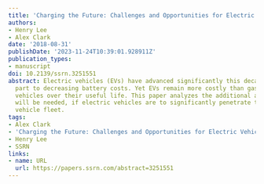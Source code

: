 ```yaml
---
title: 'Charging the Future: Challenges and Opportunities for Electric Vehicle Adoption'
authors:
- Henry Lee
- Alex Clark
date: '2018-08-31'
publishDate: '2023-11-24T10:39:01.928911Z'
publication_types:
- manuscript
doi: 10.2139/ssrn.3251551
abstract: Electric vehicles (EVs) have advanced significantly this decade, owing in
  part to decreasing battery costs. Yet EVs remain more costly than gasoline fueled
  vehicles over their useful life. This paper analyzes the additional advances that
  will be needed, if electric vehicles are to significantly penetrate the passenger
  vehicle fleet.
tags:
- Alex Clark
- 'Charging the Future: Challenges and Opportunities for Electric Vehicle Adoption'
- Henry Lee
- SSRN
links:
- name: URL
  url: https://papers.ssrn.com/abstract=3251551
---
```


